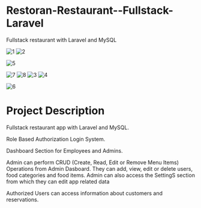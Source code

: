 # Restoran-Restaurant--Fullstack-Laravel
Fullstack restaurant with Laravel and MySQL

![1](https://github.com/Ahmedzyada12/Restoran-Restaurant---Fullstack-Laravel/assets/126186881/10f29d0c-c973-4b87-b9d2-852bf2ed6316)
![2](https://github.com/Ahmedzyada12/Restoran-Restaurant---Fullstack-Laravel/assets/126186881/d9deccf3-9144-409e-be76-22d34a890769)

![5](https://github.com/Ahmedzyada12/Restoran-Restaurant---Fullstack-Laravel/assets/126186881/d7e612e4-e195-4179-a8a0-a879dbd60731)

![7](https://github.com/Ahmedzyada12/Restoran-Restaurant---Fullstack-Laravel/assets/126186881/86423f6b-f27d-4e1e-9aec-c99a95fe8dc0)
![8](https://github.com/Ahmedzyada12/Restoran-Restaurant---Fullstack-Laravel/assets/126186881/e40416fc-9cbc-44ad-a6eb-aef0e5d62c85)
![3](https://github.com/Ahmedzyada12/Restoran-Restaurant---Fullstack-Laravel/assets/126186881/cba84d0a-e647-4982-840d-e4487f3c6ae4)
![4](https://github.com/Ahmedzyada12/Restoran-Restaurant---Fullstack-Laravel/assets/126186881/f2e9b162-f540-4ae6-ad9f-5a83b41bab2a)

![6](https://github.com/Ahmedzyada12/Restoran-Restaurant---Fullstack-Laravel/assets/126186881/7d459a33-84d4-419a-a4de-e10ec69b1010)

# Project Description
Fullstack restaurant app with Laravel and MySQL.

Role Based Authorization Login System.

Dashboard Section for Employees and Admins.

Admin  can perform CRUD (Create, Read, Edit or Remove Menu Items) Operations from Admin Dasboard. They can add, view, edit or delete users, food categories and food items. Admin  can also access the SettingS section from which they can edit app related data

Authorized Users can access information about customers and reservations. 

